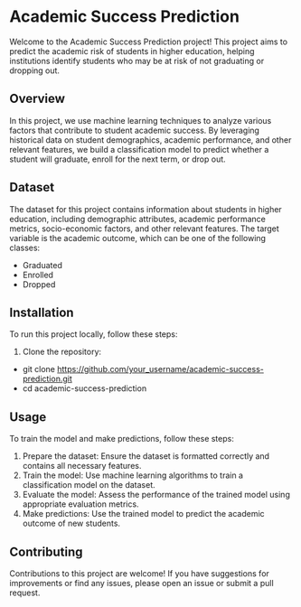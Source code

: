 # Academic Success Prediction

Welcome to the Academic Success Prediction project! This project aims to predict the academic risk of students in higher education, helping institutions identify students who may be at risk of not graduating or dropping out.

## Overview

In this project, we use machine learning techniques to analyze various factors that contribute to student academic success. By leveraging historical data on student demographics, academic performance, and other relevant features, we build a classification model to predict whether a student will graduate, enroll for the next term, or drop out.

## Dataset

The dataset for this project contains information about students in higher education, including demographic attributes, academic performance metrics, socio-economic factors, and other relevant features. The target variable is the academic outcome, which can be one of the following classes:

- Graduated
- Enrolled
- Dropped

## Installation

To run this project locally, follow these steps:

1. Clone the repository:

* git clone https://github.com/your_username/academic-success-prediction.git
* cd academic-success-prediction

## Usage

To train the model and make predictions, follow these steps:

1. Prepare the dataset: Ensure the dataset is formatted correctly and contains all necessary features.
2. Train the model: Use machine learning algorithms to train a classification model on the dataset.
3. Evaluate the model: Assess the performance of the trained model using appropriate evaluation metrics.
4. Make predictions: Use the trained model to predict the academic outcome of new students.

## Contributing
Contributions to this project are welcome! If you have suggestions for improvements or find any issues, please open an issue or submit a pull request.
